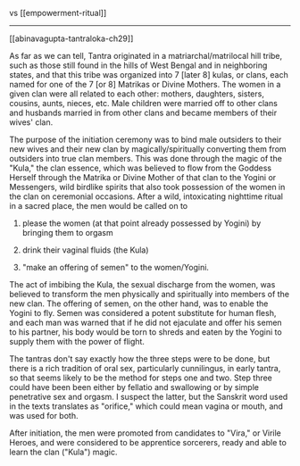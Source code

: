 vs [[empowerment-ritual]]
***


[[abinavagupta-tantraloka-ch29]]

As far as we can tell, Tantra originated in a matriarchal/matrilocal hill tribe, such as those still found in the hills of West Bengal and in neighboring states, and that this tribe was organized into 7 [later 8] kulas, or clans, each named for one of the 7 [or 8] Matrikas or Divine Mothers. The women in a given clan were all related to each other: mothers, daughters, sisters, cousins, aunts, nieces, etc. Male children were married off to other clans and husbands married in from other clans and became members of their wives' clan.

The purpose of the initiation ceremony was to bind male outsiders to their new wives and their new clan by magically/spiritually converting them from outsiders into true clan members. This was done through the magic of the "Kula," the clan essence, which was believed to flow from the Goddess Herself through the Matrika or Divine Mother of that clan to the Yogini or Messengers, wild birdlike spirits that also took possession of the women in the clan on ceremonial occasions. After a wild, intoxicating nighttime ritual in a sacred place, the men would be called on to

1.  please the women (at that point already possessed by Yogini) by bringing them to orgasm
    
2.  drink their vaginal fluids (the Kula)
    
3.  "make an offering of semen" to the women/Yogini.
    

The act of imbibing the Kula, the sexual discharge from the women, was believed to transform the men physically and spiritually into members of the new clan. The offering of semen, on the other hand, was to enable the Yogini to fly. Semen was considered a potent substitute for human flesh, and each man was warned that if he did not ejaculate and offer his semen to his partner, his body would be torn to shreds and eaten by the Yogini to supply them with the power of flight.

The tantras don't say exactly how the three steps were to be done, but there is a rich tradition of oral sex, particularly cunnilingus, in early tantra, so that seems likely to be the method for steps one and two. Step three could have been been either by fellatio and swallowing or by simple penetrative sex and orgasm. I suspect the latter, but the Sanskrit word used in the texts translates as "orifice," which could mean vagina or mouth, and was used for both.

After initiation, the men were promoted from candidates to "Vira," or Virile Heroes, and were considered to be apprentice sorcerers, ready and able to learn the clan ("Kula") magic.